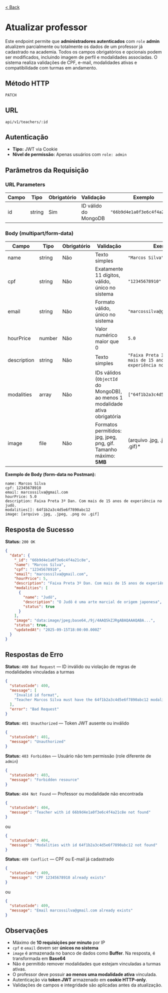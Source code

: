 [< Back](../)

# Atualizar professor
Este endpoint permite que **administradores autenticados** com `role` **admin** atualizem parcialmente ou totalmente os dados de um professor já cadastrado na academia. Todos os campos obrigatórios e opcionais podem ser modificados, incluindo imagem de perfil e modalidades associadas. O sistema realiza validações de CPF, e-mail, modalidades ativas e compatibilidade com turmas em andamento.

## Método HTTP
`PATCH`

## URL
`api/v1/teachers/:id`

## Autenticação
- **Tipo:** JWT via Cookie
- **Nível de permissão:** Apenas usuários com `role: admin`

## Parâmetros da Requisição

### URL Parameters

| Campo | Tipo   | Obrigatório | Validação            | Exemplo                      |
| ----- | ------ | ----------- | -------------------- | ---------------------------- |
| id    | string | Sim         | ID válido do MongoDB | `"66b9d4e1a0f3e6c4f4a21c8e"` |

### Body (multipart/form-data)

| Campo       | Tipo   | Obrigatório | Validação                                                                    | Exemplo                                                             |
| ----------- | ------ | ----------- | ---------------------------------------------------------------------------- | ------------------------------------------------------------------- |
| name        | string | Não         | Texto simples                                                                | `"Marcos Silva"`                                                    |
| cpf         | string | Não         | Exatamente 11 dígitos, válido, único no sistema                              | `"12345678910"`                                                     |
| email       | string | Não         | Formato válido, único no sistema                                             | `"marcossilva@gmail.com"`                                           |
| hourPrice   | number | Não         | Valor numérico maior que 0                                                   | `5.0`                                                               |
| description | string | Não         | Texto simples                                                                | `"Faixa Preta 3º Dan. Com mais de 15 anos de experiência no judô."` |
| modalities  | array  | Não         | IDs válidos (`ObjectId` do MongoDB), ao menos 1 modalidade ativa obrigatória | `["64f1b2a3c4d5e6f7890abc12"]`                                      |
| image       | file   | Não         | Formatos permitidos: jpg, jpeg, png, gif. Tamanho máximo: **5MB**            | (arquivo .jpg, .jpeg, .png ou .gif)\*                               |

**Exemplo de Body (form-data no Postman):**

```
name: Marcos Silva
cpf: 12345678910
email: marcossilva@gmail.com
hourPrice: 5.0
description: Faixa Preta 3º Dan. Com mais de 15 anos de experiência no judô.
modalities[]: 64f1b2a3c4d5e6f7890abc12
image: [arquivo .jpg, .jpeg, .png ou .gif]
```

## Resposta de Sucesso

**Status:** `200 OK`

```json
{
  "data": {
    "_id": "66b9d4e1a0f3e6c4f4a21c8e",
    "name": "Marcos Silva",
    "cpf": "12345678910",
    "email": "marcossilva@gmail.com",
    "hourPrice": 5,
    "description": "Faixa Preta 3º Dan. Com mais de 15 anos de experiência no judô.",
    "modalities": [
      {
        "name": "Judô",
        "description": "O Judô é uma arte marcial de origem japonesa",
        "status": true
      }
    ],
    "image": "data:image/jpeg;base64,/9j/4AAQSkZJRgABAQAAAQABA...",
    "status": true,
    "updatedAt": "2025-09-15T18:00:00.000Z"
  }
}
```

## Respostas de Erro

**Status:** `400 Bad Request` — ID inválido ou violação de regras de modalidades vinculadas a turmas

```json
{
  "statusCode": 400,
  "message": [
    "Invalid id format",
    "Teacher Marcos Silva must have the 64f1b2a3c4d5e6f7890abc12 modality to match his class registration"
  ],
  "error": "Bad Request"
}
```

**Status:** `401 Unauthorized` — Token JWT ausente ou inválido

```json
{
  "statusCode": 401,
  "message": "Unauthorized"
}
```

**Status:** `403 Forbidden` — Usuário não tem permissão (role diferente de `admin`)

```json
{
  "statusCode": 403,
  "message": "Forbidden resource"
}
```

**Status:** `404 Not Found` — Professor ou modalidade não encontrada

```json
{
  "statusCode": 404,
  "message": "Teacher with id 66b9d4e1a0f3e6c4f4a21c8e not found"
}
```

ou

```json
{
  "statusCode": 404,
  "message": "Modalities with id 64f1b2a3c4d5e6f7890abc12 not found"
}
```

**Status:** `409 Conflict` — CPF ou E-mail já cadastrado

```json
{
  "statusCode": 409,
  "message": "CPF 12345678910 already exists"
}
```

ou

```json
{
  "statusCode": 409,
  "message": "Email marcossilva@gmail.com already exists"
}
```

## Observações
- Máximo de **10 requisições por minuto** por IP
- `cpf` e `email` devem ser **únicos no sistema**
- `image` é armazenada no banco de dados como **Buffer**. Na resposta, é transformada em **Base64**
- Não é permitido remover modalidades que estejam vinculadas a turmas ativas.
- O professor deve possuir **ao menos uma modalidade ativa** vinculada.
- Autenticação via **token JWT** armazenado em **cookie HTTP-only**.
- Validações de campos e integridade são aplicadas antes da atualização.